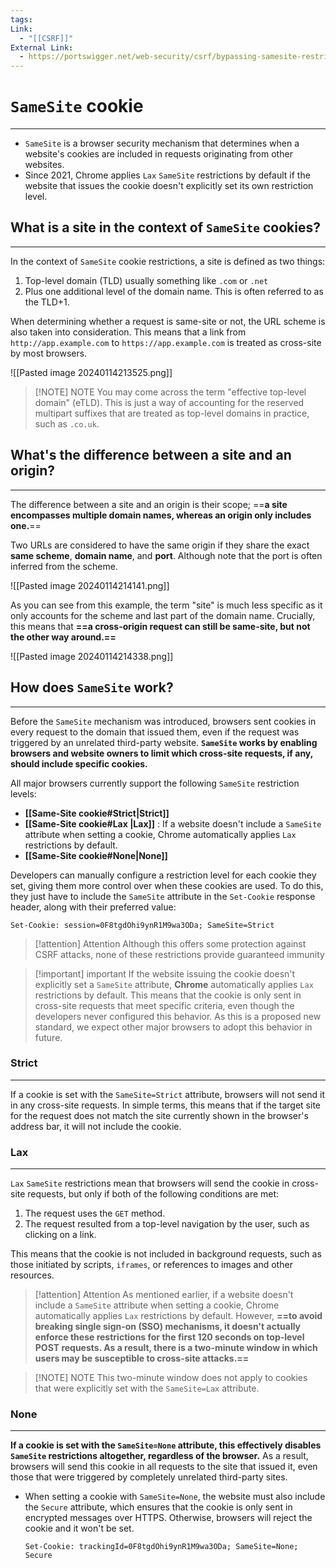 ```yaml
---
tags: 
Link:
  - "[[CSRF]]"
External Link:
  - https://portswigger.net/web-security/csrf/bypassing-samesite-restrictions
---
```


# `SameSite` cookie
---
- `SameSite` is a browser security mechanism that determines when a website's cookies are included in requests originating from other websites.
- Since 2021, Chrome applies `Lax` `SameSite` restrictions by default if the website that issues the cookie doesn't explicitly set its own restriction level.

## What is a site in the context of `SameSite` cookies?
---

In the context of `SameSite` cookie restrictions, a site is defined as two things:
1. Top-level domain (TLD) usually something like `.com` or `.net`
2. Plus one additional level of the domain name. This is often referred to as the TLD+1.

When determining whether a request is same-site or not, the URL scheme is also taken into consideration. This means that a link from `http://app.example.com` to `https://app.example.com` is treated as cross-site by most browsers.

![[Pasted image 20240114213525.png]]

> [!NOTE] NOTE
> You may come across the term "effective top-level domain" (eTLD). This is just a way of accounting for the reserved multipart suffixes that are treated as top-level domains in practice, such as `.co.uk`.

## What's the difference between a site and an origin?
---

The difference between a site and an origin is their scope; ==**a site encompasses multiple domain names, whereas an origin only includes one.**==

Two URLs are considered to have the same origin if they share the exact **same scheme**, **domain name**, and **port**. Although note that the port is often inferred from the scheme.

![[Pasted image 20240114214141.png]]

As you can see from this example, the term "site" is much less specific as it only accounts for the scheme and last part of the domain name. Crucially, this means that **==a cross-origin request can still be same-site, but not the other way around.==**

![[Pasted image 20240114214338.png]]
## How does `SameSite` work?
---
Before the `SameSite` mechanism was introduced, browsers sent cookies in every request to the domain that issued them, even if the request was triggered by an unrelated third-party website. **`SameSite` works by enabling browsers and website owners to limit which cross-site requests, if any, should include specific cookies.**

All major browsers currently support the following `SameSite` restriction levels:
- **[[Same-Site cookie#Strict|Strict]]**
- **[[Same-Site cookie#Lax |Lax]]** : If a website doesn't include a `SameSite` attribute when setting a cookie, Chrome automatically applies `Lax` restrictions by default.
- **[[Same-Site cookie#None|None]]**

Developers can manually configure a restriction level for each cookie they set, giving them more control over when these cookies are used. To do this, they just have to include the `SameSite` attribute in the `Set-Cookie` response header, along with their preferred value:

```
Set-Cookie: session=0F8tgdOhi9ynR1M9wa3ODa; SameSite=Strict
```

> [!attention] Attention
> Although this offers some protection against CSRF attacks, none of these restrictions provide guaranteed immunity

> [!important] important
> If the website issuing the cookie doesn't explicitly set a `SameSite` attribute, **Chrome** automatically applies `Lax` restrictions by default. This means that the cookie is only sent in cross-site requests that meet specific criteria, even though the developers never configured this behavior. As this is a proposed new standard, we expect other major browsers to adopt this behavior in future.

### Strict
---
 If a cookie is set with the `SameSite=Strict` attribute, browsers will not send it in any cross-site requests. In simple terms, this means that if the target site for the request does not match the site currently shown in the browser's address bar, it will not include the cookie.
 
### Lax
---
`Lax` `SameSite` restrictions mean that browsers will send the cookie in cross-site requests, but only if both of the following conditions are met:
1. The request uses the `GET` method.
2. The request resulted from a top-level navigation by the user, such as clicking on a link.

This means that the cookie is not included in background requests, such as those initiated by scripts, `iframes`, or references to images and other resources.

> [!attention] Attention
> As mentioned earlier, if a website doesn't include a `SameSite` attribute when setting a cookie, Chrome automatically applies `Lax` restrictions by default. However, **==to avoid breaking single sign-on (SSO) mechanisms, it doesn't actually enforce these restrictions for the first 120 seconds on top-level POST requests. As a result, there is a two-minute window in which users may be susceptible to cross-site attacks.==**
> 

> [!NOTE] NOTE
> This two-minute window does not apply to cookies that were explicitly set with the `SameSite=Lax` attribute.

### None
---
 **If a cookie is set with the `SameSite=None` attribute, this effectively disables `SameSite` restrictions altogether, regardless of the browser.** As a result, browsers will send this cookie in all requests to the site that issued it, even those that were triggered by completely unrelated third-party sites.
- When setting a cookie with `SameSite=None`, the website must also include the `Secure` attribute, which ensures that the cookie is only sent in encrypted messages over HTTPS. Otherwise, browsers will reject the cookie and it won't be set.
	```
	Set-Cookie: trackingId=0F8tgdOhi9ynR1M9wa3ODa; SameSite=None; Secure
	```

